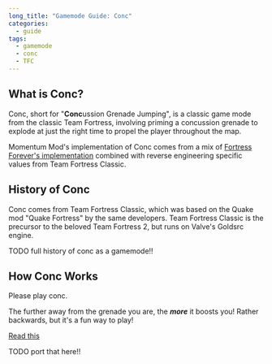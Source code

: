 ```yaml
---
long_title: "Gamemode Guide: Conc"
categories:
  - guide
tags:
  - gamemode
  - conc
  - TFC
---
```


## What is Conc?

Conc, short for "**Conc**ussion Grenade Jumping", is a classic game mode from the classic Team Fortress, involving priming a concussion grenade to explode at just the right time to propel the player throughout the map.

Momentum Mod's implementation of Conc comes from a mix of [Fortress Forever's implementation](https://github.com/fortressforever/fortressforever) combined with reverse engineering specific values from Team Fortress Classic.

## History of Conc

Conc comes from Team Fortress Classic, which was based on the Quake mod "Quake Fortress" by the same developers. Team Fortress Classic is the precursor to the beloved Team Fortress 2, but runs on Valve's Goldsrc engine.

TODO full history of conc as a gamemode!!

## How Conc Works

Please play conc.

The further away from the grenade you are, the **_more_** it boosts you! Rather backwards, but it's a fun way to play!

[Read this](https://docs.google.com/document/d/1CiUvsjXYiiFcklAT1QjUkTE33FsoQoqGspafVV9yMxE)

TODO port that here!!
